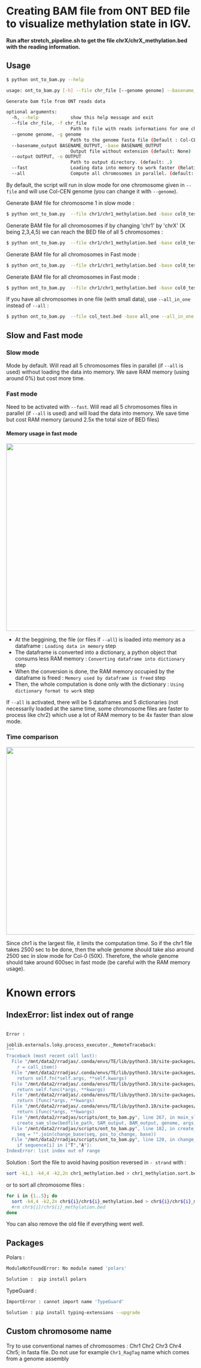 # Creating BAM file from ONT BED file to visualize methylation state in IGV.


**Run after stretch_pipeline.sh to get the file chrX/chrX_methylation.bed with the reading information.**

## Usage
```bash
$ python ont_to_bam.py --help

usage: ont_to_bam.py [-h] --file chr_file [--genome genome] --basename_output BASENAME_OUTPUT [--output OUTPUT] [--fast] [--all]

Generate bam file from ONT reads data

optional arguments:
  -h, --help            show this help message and exit
  --file chr_file, -f chr_file
                        Path to file with reads informations for one chromosome. (default: None)
  --genome genome, -g genome
                        Path to the genome fasta file (Default : Col-CEN) (default: /mnt/data2/rradjas/genome/Col-CEN/fasta/Col-CEN_all.fasta)
  --basename_output BASENAME_OUTPUT, -base BASENAME_OUTPUT
                        Output file without extension (default: None)
  --output OUTPUT, -o OUTPUT
                        Path to output directory. (default: .)
  --fast                Loading data into memory to work faster (Relatively high memory usage, need at least 2.5*FILE_SIZE Go of RAM). (default: False)
  --all                 Compute all chromosomes in parallel. (default: False)
```

By default, the script will run in slow mode for one chromosome given in `--file` and will use Col-CEN genome (you can change it with `--genome`).

Generate BAM file for chromosome 1 in slow mode :
```bash
$ python ont_to_bam.py  --file chr1/chr1_methylation.bed -base col0_test
```

Generate BAM file for all chromosomes if by changing 'chr1' by 'chrX' (X being 2,3,4,5) we can reach the BED file of all 5 chromosomes :
```bash
$ python ont_to_bam.py  --file chr1/chr1_methylation.bed -base col0_test --all
```

Generate BAM file for all chromosomes in Fast mode :

```bash
$ python ont_to_bam.py  --file chr1/chr1_methylation.bed -base col0_test --all --fast
```

Generate BAM file for all chromosomes in Fast mode :
```bash
$ python ont_to_bam.py  --file chr1/chr1_methylation.bed -base col0_test --all --fast
```

If you have all chromosomes in one file (with small data), use `--all_in_one` instead of `--all` :
```bash
$ python ont_to_bam.py  --file col_test.bed -base all_one --all_in_one 
```

## Slow and Fast mode
### Slow mode
Mode by default. Will read all 5 chromosomes files in parallel (if `--all` is used) without loading the data into memory. We save RAM memory (using around 0%) but cost more time.

### Fast mode
Need to be activated with `--fast`. Will read all 5 chromosomes files in parallel (if `--all` is used) and will load the data into memory. We save time but cost RAM memory (around 2.5x the total size of BED files)

#### Memory usage in fast mode
<p align="center">
<img src="https://user-images.githubusercontent.com/71189947/190192041-2315610f-ffa7-4cf9-b6e3-6e2b5b1d3623.png" width="700" height="500"/>
</p>

* At the beggining, the file (or files if `--all`) is loaded into memory as a dataframe : `Loading data in memory` step
* The dataframe is converted into a dictionary, a python object that consums less RAM memory : `Converting dataframe into dictionary` step
* When the conversion is done, the RAM memory occupied by the dataframe is freed : `Memory used by dataframe is freed` step
* Then, the whole computation is done only with the dictionary : `Using dictionary format to work` step

If `--all` is activated, there will be 5 dataframes and 5 dictionaries (not necessarily loaded at the same time, some chromosome files are faster to process like chr2) which use a lot of RAM memory to be 4x faster than slow mode.

### Time comparison
<p align="center">
<img src="https://user-images.githubusercontent.com/71189947/190188112-dae6ee8a-211f-4118-a64f-2f35eb4d692e.png" width="700" height="500"/>
</p>
Since chr1 is the largest file, it limits the computation time. So if the chr1 file takes 2500 sec to be done, then the whole genome should take also around 2500 sec in slow mode for Col-0 (50X). Therefore, the whole genome should take around 600sec in fast mode (be careful with the RAM memory usage).

# Known errors

## IndexError: list index out of range
```bash

Error :

joblib.externals.loky.process_executor._RemoteTraceback:
"""
Traceback (most recent call last):
  File "/mnt/data2/rradjas/.conda/envs/TE/lib/python3.10/site-packages/joblib/externals/loky/process_executor.py", line 436, in _process_worker
    r = call_item()
  File "/mnt/data2/rradjas/.conda/envs/TE/lib/python3.10/site-packages/joblib/externals/loky/process_executor.py", line 288, in __call__
    return self.fn(*self.args, **self.kwargs)
  File "/mnt/data2/rradjas/.conda/envs/TE/lib/python3.10/site-packages/joblib/_parallel_backends.py", line 595, in __call__
    return self.func(*args, **kwargs)
  File "/mnt/data2/rradjas/.conda/envs/TE/lib/python3.10/site-packages/joblib/parallel.py", line 262, in __call__
    return [func(*args, **kwargs)
  File "/mnt/data2/rradjas/.conda/envs/TE/lib/python3.10/site-packages/joblib/parallel.py", line 262, in <listcomp>
    return [func(*args, **kwargs)
  File "/mnt/data2/rradjas/scripts/ont_to_bam.py", line 267, in main_slow
    create_sam_slow(bedfile_path, SAM_output, BAM_output, genome, args, chrom_name)
  File "/mnt/data2/rradjas/scripts/ont_to_bam.py", line 182, in create_sam_slow
    seq = "".join(change_base(seq, pos_to_change, base))
  File "/mnt/data2/rradjas/scripts/ont_to_bam.py", line 120, in change_base
    if sequence[i] in ["T","A"]:
IndexError: list index out of range
```

Solution : 
Sort the file to avoid having position reversed in `- strand` with :
```bash
sort -k1,1 -k4,4 -k2,2n chr1_methylation.bed > chr1_methylation.sort.bed
```
or to sort all chromosome files :
```bash
for i in {1..5}; do
  sort -k4,4 -k2,2n chr${i}/chr${i}_methylation.bed > chr${i}/chr${i}_methylation.sort.bed
  #rm chr${i}/chr${i}_methylation.bed
done 
```
You can also remove the old file if everything went well.



## Packages
Polars : 
```bash
ModuleNotFoundError: No module named 'polars'
```

```bash
Solution :  pip install polars
```
TypeGuard :
```bash
ImportError : cannot import name 'TypeGuard' 
```
```bash
Solution : pip install typing-extensions --upgrade
```

## Custom chromosome name

Try to use conventional names of chromosomes : Chr1 Chr2 Chr3 Chr4 Chr5; in fasta file.
Do not use for example `Chr1_RagTag` name which comes from a genome assembly
